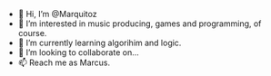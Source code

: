 - 👋 Hi, I’m @Marquitoz
- 👀 I’m interested in music producing, games and programming, of course.
- 🌱 I’m currently learning algorihim and logic.
- 💞️ I’m looking to collaborate on...
- 📫 Reach me as Marcus.
